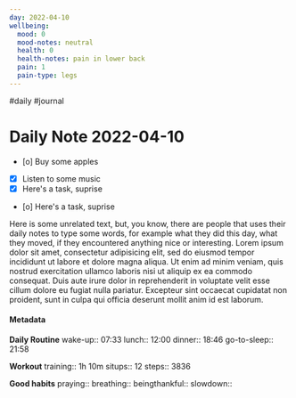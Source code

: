 ```yaml
---
day: 2022-04-10
wellbeing:
  mood: 0
  mood-notes: neutral
  health: 0
  health-notes: pain in lower back
  pain: 1
  pain-type: legs
---
```

#daily #journal
# Daily Note 2022-04-10

- [o] Buy some apples
- [x] Listen to some music
- [x] Here's a task, suprise
- [o] Here's a task, suprise

Here is some unrelated text, but, you know, there are people that uses their daily notes to type some words, for example what they did this day, what they moved, if they encountered anything nice or interesting. Lorem ipsum dolor sit amet, consectetur adipisicing elit, sed do eiusmod tempor incididunt ut labore et dolore magna aliqua. Ut enim ad minim veniam, quis nostrud exercitation ullamco laboris nisi ut aliquip ex ea commodo consequat. Duis aute irure dolor in reprehenderit in voluptate velit esse cillum dolore eu fugiat nulla pariatur. Excepteur sint occaecat cupidatat non proident, sunt in culpa qui officia deserunt mollit anim id est laborum.

#### Metadata

**Daily Routine**
wake-up:: 07:33
lunch:: 12:00
dinner:: 18:46
go-to-sleep:: 21:58

**Workout**
training:: 1h 10m
situps:: 12
steps:: 3836

**Good habits**
praying:: 
breathing:: 
beingthankful:: 
slowdown:: 

